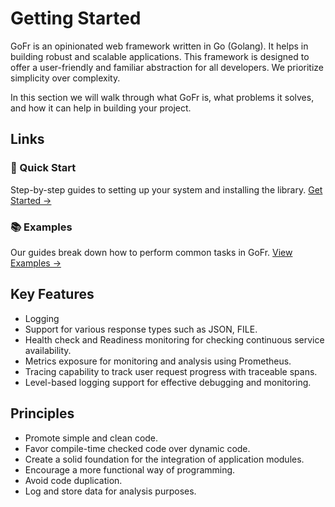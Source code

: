 # Getting Started

GoFr is an opinionated web framework written in Go (Golang). It helps in building robust and scalable applications. This framework is designed to offer a user-friendly and familiar abstraction for all developers. We prioritize simplicity over complexity.

In this section we will walk through what GoFr is, what problems it solves, and how it can help in building your project.

## Links

### 🚀 Quick Start
Step-by-step guides to setting up your system and installing the library.
[Get Started →](/docs/quick-start/introduction/page.md)

### 📚 Examples
Our guides break down how to perform common tasks in GoFr.
[View Examples →](https://github.com/gofr-dev/gofr/tree/main/examples)

## Key Features

- Logging
- Support for various response types such as JSON, FILE.
- Health check and Readiness monitoring for checking continuous service availability.
- Metrics exposure for monitoring and analysis using Prometheus.
- Tracing capability to track user request progress with traceable spans.
- Level-based logging support for effective debugging and monitoring.

## Principles

- Promote simple and clean code.
- Favor compile-time checked code over dynamic code.
- Create a solid foundation for the integration of application modules.
- Encourage a more functional way of programming.
- Avoid code duplication.
- Log and store data for analysis purposes.
